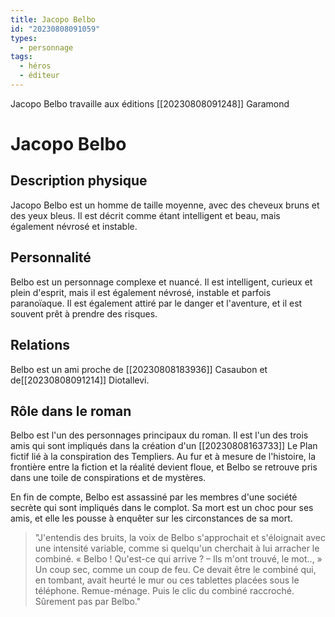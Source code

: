 ```yaml
---
title: Jacopo Belbo
id: "20230808091059"
types:
  - personnage
tags:
  - héros
  - éditeur
---
```


Jacopo Belbo travaille aux éditions [[20230808091248]] Garamond
# Jacopo Belbo

## Description physique

Jacopo Belbo est un homme de taille moyenne, avec des cheveux bruns et des yeux bleus. Il est décrit comme étant intelligent et beau, mais également névrosé et instable.

## Personnalité

Belbo est un personnage complexe et nuancé. Il est intelligent, curieux et plein d'esprit, mais il est également névrosé, instable et parfois paranoïaque. Il est également attiré par le danger et l'aventure, et il est souvent prêt à prendre des risques.

## Relations

Belbo est un ami proche de [[20230808183936]] Casaubon et de[[20230808091214]] Diotallevi. 

## Rôle dans le roman

Belbo est l'un des personnages principaux du roman. Il est l'un des trois amis qui sont impliqués dans la création d'un [[20230808163733]] Le Plan fictif lié à la conspiration des Templiers. Au fur et à mesure de l'histoire, la frontière entre la fiction et la réalité devient floue, et Belbo se retrouve pris dans une toile de conspirations et de mystères.

En fin de compte, Belbo est assassiné par les membres d'une société secrète qui sont impliqués dans le complot. Sa mort est un choc pour ses amis, et elle les pousse à enquêter sur les circonstances de sa mort.

>"J'entendis des bruits, la voix de Belbo s'approchait et s'éloignait avec une intensité variable, comme si quelqu'un cherchait à lui arracher le combiné. « Belbo ! Qu'est-ce qui arrive ? – Ils m'ont trouvé, le mot.., » Un coup sec, comme un coup de feu. Ce devait être le combiné qui, en tombant, avait heurté le mur ou ces tablettes placées sous le téléphone. Remue-ménage. Puis le clic du combiné raccroché. Sûrement pas par Belbo."